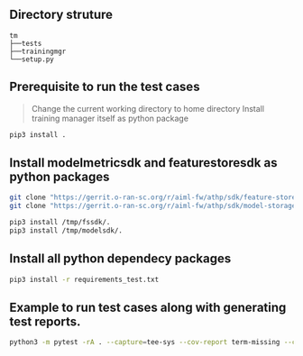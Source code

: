 <!--
# ==================================================================================
#
#       Copyright (c) 2022 Samsung Electronics Co., Ltd. All Rights Reserved.
#
#   Licensed under the Apache License, Version 2.0 (the "License");
#   you may not use this file except in compliance with the License.
#   You may obtain a copy of the License at
#
#          http://www.apache.org/licenses/LICENSE-2.0
#
#   Unless required by applicable law or agreed to in writing, software
#   distributed under the License is distributed on an "AS IS" BASIS,
#   WITHOUT WARRANTIES OR CONDITIONS OF ANY KIND, either express or implied.
#   See the License for the specific language governing permissions and
#   limitations under the License.
#
# ==================================================================================
-->

## Directory struture
```
tm
├──tests
├──trainingmgr
└──setup.py
```

## Prerequisite to run the test cases
> Change the current working directory to home directory
Install training manager itself as python package
``` bash
pip3 install .
```

## Install modelmetricsdk and featurestoresdk as python packages
``` bash
git clone "https://gerrit.o-ran-sc.org/r/aiml-fw/athp/sdk/feature-store" /tmp/fssdk/
git clone "https://gerrit.o-ran-sc.org/r/aiml-fw/athp/sdk/model-storage" /tmp/modelsdk/

pip3 install /tmp/fssdk/.
pip3 install /tmp/modelsdk/.
```

## Install all python dependecy packages
``` bash
pip3 install -r requirements_test.txt
```

## Example to run test cases along with generating test reports.
``` bash
python3 -m pytest -rA . --capture=tee-sys --cov-report term-missing --cov-report xml:coverage.xml   --cov-report html:htmlcov --junitxml test-reports/junit.xml --cov=./trainingmgr/
```
